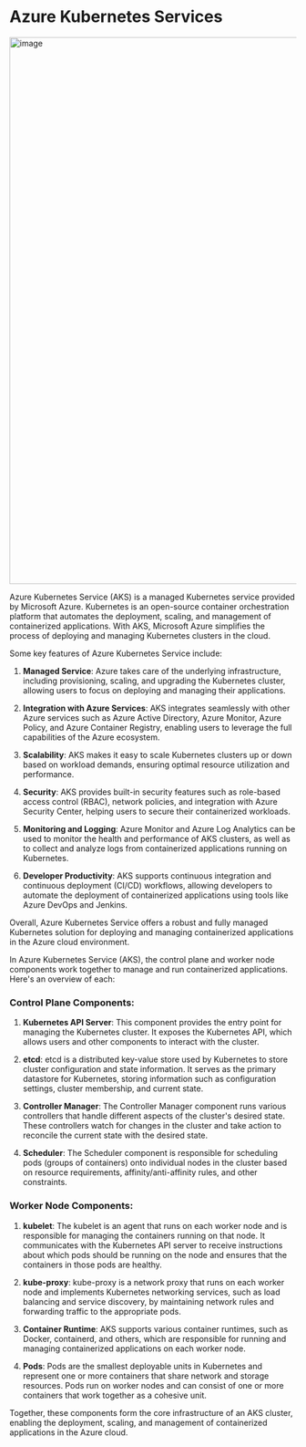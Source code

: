 # Azure Kubernetes Services
<img width="959" alt="image" src="https://github.com/kmitsolution/Azure/assets/84008107/f26c7350-b735-4412-9a63-acbc362cfde0">

Azure Kubernetes Service (AKS) is a managed Kubernetes service provided by Microsoft Azure. Kubernetes is an open-source container orchestration platform that automates the deployment, scaling, and management of containerized applications. With AKS, Microsoft Azure simplifies the process of deploying and managing Kubernetes clusters in the cloud.

Some key features of Azure Kubernetes Service include:

1. **Managed Service**: Azure takes care of the underlying infrastructure, including provisioning, scaling, and upgrading the Kubernetes cluster, allowing users to focus on deploying and managing their applications.

2. **Integration with Azure Services**: AKS integrates seamlessly with other Azure services such as Azure Active Directory, Azure Monitor, Azure Policy, and Azure Container Registry, enabling users to leverage the full capabilities of the Azure ecosystem.

3. **Scalability**: AKS makes it easy to scale Kubernetes clusters up or down based on workload demands, ensuring optimal resource utilization and performance.

4. **Security**: AKS provides built-in security features such as role-based access control (RBAC), network policies, and integration with Azure Security Center, helping users to secure their containerized workloads.

5. **Monitoring and Logging**: Azure Monitor and Azure Log Analytics can be used to monitor the health and performance of AKS clusters, as well as to collect and analyze logs from containerized applications running on Kubernetes.

6. **Developer Productivity**: AKS supports continuous integration and continuous deployment (CI/CD) workflows, allowing developers to automate the deployment of containerized applications using tools like Azure DevOps and Jenkins.

Overall, Azure Kubernetes Service offers a robust and fully managed Kubernetes solution for deploying and managing containerized applications in the Azure cloud environment.

In Azure Kubernetes Service (AKS), the control plane and worker node components work together to manage and run containerized applications. Here's an overview of each:

### Control Plane Components:
1. **Kubernetes API Server**: This component provides the entry point for managing the Kubernetes cluster. It exposes the Kubernetes API, which allows users and other components to interact with the cluster.

2. **etcd**: etcd is a distributed key-value store used by Kubernetes to store cluster configuration and state information. It serves as the primary datastore for Kubernetes, storing information such as configuration settings, cluster membership, and current state.

3. **Controller Manager**: The Controller Manager component runs various controllers that handle different aspects of the cluster's desired state. These controllers watch for changes in the cluster and take action to reconcile the current state with the desired state.

4. **Scheduler**: The Scheduler component is responsible for scheduling pods (groups of containers) onto individual nodes in the cluster based on resource requirements, affinity/anti-affinity rules, and other constraints.

### Worker Node Components:
1. **kubelet**: The kubelet is an agent that runs on each worker node and is responsible for managing the containers running on that node. It communicates with the Kubernetes API server to receive instructions about which pods should be running on the node and ensures that the containers in those pods are healthy.

2. **kube-proxy**: kube-proxy is a network proxy that runs on each worker node and implements Kubernetes networking services, such as load balancing and service discovery, by maintaining network rules and forwarding traffic to the appropriate pods.

3. **Container Runtime**: AKS supports various container runtimes, such as Docker, containerd, and others, which are responsible for running and managing containerized applications on each worker node.

4. **Pods**: Pods are the smallest deployable units in Kubernetes and represent one or more containers that share network and storage resources. Pods run on worker nodes and can consist of one or more containers that work together as a cohesive unit.

Together, these components form the core infrastructure of an AKS cluster, enabling the deployment, scaling, and management of containerized applications in the Azure cloud.
